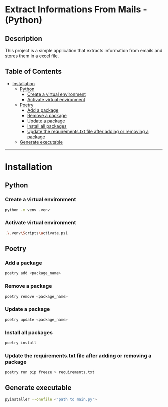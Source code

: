 # Extract Informations From Mails - (Python)

## Description

This project is a simple application that extracts information from emails and stores them in a excel file.

## Table of Contents

- [Installation](#installation)
  - [Python](#python)
    - [Create a virtual environment](#create-a-virtual-environment)
    - [Activate virtual environment](#activate-virtual-environment)
  - [Poetry](#poetry)
    - [Add a package](#add-a-package)
    - [Remove a package](#remove-a-package)
    - [Update a package](#update-a-package)
    - [Install all packages](#install-all-packages)
    - [Update the requirements.txt file after adding or removing a package](#update-the-requirementstxt-file-after-adding-or-removing-a-package)
  - [Generate executable](#generate-executable)

---

# Installation

## Python

### Create a virtual environment

```bash
python -m venv .venv
```

### Activate virtual environment

```bash
.\.venv\Scripts\activate.ps1
```

## Poetry

### Add a package

```bash
poetry add <package_name>
```

### Remove a package

```bash
poetry remove <package_name>
```

### Update a package

```bash
poetry update <package_name>
```

### Install all packages

```bash
poetry install
```

### Update the requirements.txt file after adding or removing a package

```bash
poetry run pip freeze > requirements.txt
```

## Generate executable

```bash
pyinstaller --onefile <"path to main.py">
```
